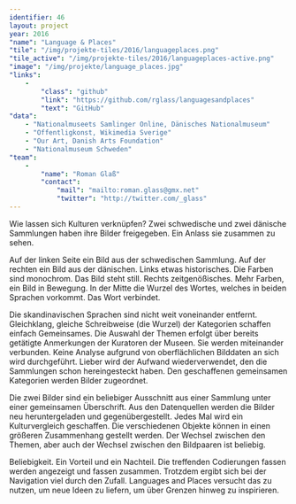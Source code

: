 ```yaml
---
identifier: 46
layout: project
year: 2016
"name": "Language & Places"
"tile": "/img/projekte-tiles/2016/languageplaces.png"
"tile_active": "/img/projekte-tiles/2016/languageplaces-active.png"
"image": "/img/projekte/language_places.jpg"
"links":
    -
        "class": "github"
        "link": "https://github.com/rglass/languagesandplaces"
        "text": "GitHub"
"data":
    - "Nationalmuseets Samlinger Online, Dänisches Nationalmuseum"
    - "Offentligkonst, Wikimedia Sverige"
    - "Our Art, Danish Arts Foundation"
    - "Nationalmuseum Schweden"
"team":
    -
        "name": "Roman Glaß"
        "contact":
            "mail": "mailto:roman.glass@gmx.net"
            "twitter": "http://twitter.com/_glass"
---
```

Wie lassen sich Kulturen verknüpfen? Zwei schwedische und zwei dänische Sammlungen haben ihre Bilder freigegeben. Ein Anlass sie zusammen zu sehen.

Auf der linken Seite ein Bild aus der schwedischen Sammlung. Auf der rechten ein Bild aus der dänischen. Links etwas historisches. Die Farben sind monochrom. Das Bild steht still. Rechts zeitgenößisches. Mehr Farben, ein Bild in Bewegung. In der Mitte die Wurzel des Wortes, welches in beiden Sprachen vorkommt. Das Wort verbindet.

Die skandinavischen Sprachen sind nicht weit voneinander entfernt. Gleichklang, gleiche Schreibweise (die Wurzel) der Kategorien schaffen einfach Gemeinsames. Die Auswahl der Themen erfolgt über bereits getätigte Anmerkungen der Kuratoren der Museen. Sie werden miteinander verbunden. Keine Analyse aufgrund von oberflächlichen Bilddaten an sich wird durchgeführt. Lieber wird der Aufwand wiederverwendet, den die Sammlungen schon hereingesteckt haben. Den geschaffenen gemeinsamen Kategorien werden Bilder zugeordnet.

Die zwei Bilder sind ein beliebiger Ausschnitt aus einer Sammlung unter einer gemeinsamen Überschrift. Aus den Datenquellen werden die Bilder neu heruntergeladen und gegenübergestellt. Jedes Mal wird ein Kulturvergleich geschaffen. Die verschiedenen Objekte können in einen größeren Zusammenhang gestellt werden. Der Wechsel zwischen den Themen, aber auch der Wechsel zwischen den Bildpaaren ist beliebig.

Beliebigkeit. Ein Vorteil und ein Nachteil. Die treffenden Codierungen fassen werden angezeigt und fassen zusammen. Trotzdem ergibt sich bei der Navigation viel durch den Zufall. Languages and Places versucht das zu nutzen, um neue Ideen zu liefern, um über Grenzen hinweg zu inspirieren.

